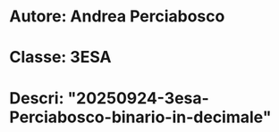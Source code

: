 # Autore: Andrea Perciabosco
# Classe: 3ESA
# Descri: "20250924-3esa-Perciabosco-binario-in-decimale"
